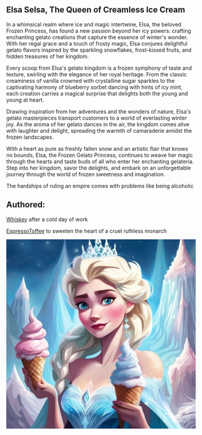 ## Elsa Selsa, The Queen of Creamless Ice Cream


In a whimsical realm where ice and magic intertwine, Elsa, the beloved Frozen Princess, has found a new passion beyond her icy powers: crafting enchanting gelato creations that capture the essence of winter's wonder. With her regal grace and a touch of frosty magic, Elsa conjures delightful gelato flavors inspired by the sparkling snowflakes, frost-kissed fruits, and hidden treasures of her kingdom.

Every scoop from Elsa's gelato kingdom is a frozen symphony of taste and texture, swirling with the elegance of her royal heritage. From the classic creaminess of vanilla crowned with crystalline sugar sparkles to the captivating harmony of blueberry sorbet dancing with hints of icy mint, each creation carries a magical surprise that delights both the young and young at heart.

Drawing inspiration from her adventures and the wonders of nature, Elsa's gelato masterpieces transport customers to a world of everlasting winter joy. As the aroma of her gelato dances in the air, the kingdom comes alive with laughter and delight, spreading the warmth of camaraderie amidst the frozen landscapes.

With a heart as pure as freshly fallen snow and an artistic flair that knows no bounds, Elsa, the Frozen Gelato Princess, continues to weave her magic through the hearts and taste buds of all who enter her enchanting gelateria. Step into her kingdom, savor the delights, and embark on an unforgettable journey through the world of frozen sweetness and imagination.

The hardships of ruling an empire comes with problems like being alcoholic

## Authored:

[Whiskey](../flavors/Whiskey.md) after a cold day of work

[EspressoToffee](../flavors/EspressoToffeeCrunch.md) to sweeten the heart of a cruel ruthless monarch


![elsa-selsa-photo](../Photos/elsa-selsa.jpg)

